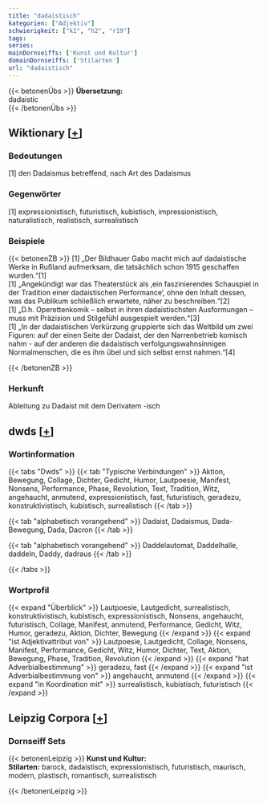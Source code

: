 ```yaml
---
title: "dadaistisch"
kategorien: ["Adjektiv"]
schwierigkeit: ["k1", "h2", "r19"]
tags:
series:
mainDornseiffs: ['Kunst und Kultur']
domainDornseiffs: ['Stilarten']
url: "dadaistisch"
---
```


{{< betonenÜbs >}}
**Übersetzung:**  
dadaistic  
{{< /betonenÜbs >}}

## Wiktionary [[+](https://de.wiktionary.org/wiki/dadaistisch)]

### Bedeutungen
[1] den Dadaismus betreffend, nach Art des Dadaismus  

### Gegenwörter
[1] expressionistisch, futuristisch, kubistisch, impressionistisch, naturalistisch, realistisch, surrealistisch  

### Beispiele
{{< betonenZB >}}
[1] „Der Bildhauer Gabo macht mich auf dadaistische Werke in Rußland aufmerksam, die tatsächlich schon 1915 geschaffen wurden.“[1]  
[1] „Angekündigt war das Theaterstück als ‚ein faszinierendes Schauspiel in der Tradition einer dadaistischen Performance‘, ohne den Inhalt dessen, was das Publikum schließlich erwartete, näher zu beschreiben.“[2]  
[1] „D.h. Operettenkomik – selbst in ihren dadaistischsten Ausformungen – muss mit Präzision und Stilgefühl ausgespielt werden.“[3]  
[1] „In der dadaistischen Verkürzung gruppierte sich das Weltbild um zwei Figuren: auf der einen Seite der Dadaist, der den Narrenbetrieb komisch nahm - auf der anderen die dadaistisch verfolgungswahnsinnigen Normalmenschen, die es ihm übel und sich selbst ernst nahmen.“[4]  

{{< /betonenZB >}}
### Herkunft
Ableitung zu Dadaist mit dem Derivatem -isch  



## dwds [[+](https://www.dwds.de/wb/dadaistisch)]

### Wortinformation
{{< tabs "Dwds" >}}
{{< tab "Typische Verbindungen" >}}
Aktion, Bewegung, Collage, Dichter, Gedicht, Humor, Lautpoesie, Manifest, Nonsens, Performance, Phase, Revolution, Text, Tradition, Witz, angehaucht, anmutend, expressionistisch, fast, futuristisch, geradezu, konstruktivistisch, kubistisch, surrealistisch
{{< /tab >}}

{{< tab "alphabetisch vorangehend" >}}
Dadaist, Dadaismus, Dada-Bewegung, Dada, Dacron
{{< /tab >}}

{{< tab "alphabetisch vorangehend" >}}
Daddelautomat, Daddelhalle, daddeln, Daddy, dadraus
{{< /tab >}}

{{< /tabs >}}

### Wortprofil
{{< expand "Überblick" >}} Lautpoesie, Lautgedicht, surrealistisch, konstruktivistisch, kubistisch, expressionistisch, Nonsens, angehaucht, futuristisch, Collage, Manifest, anmutend, Performance, Gedicht, Witz, Humor, geradezu, Aktion, Dichter, Bewegung {{< /expand >}}
{{< expand "ist Adjektivattribut von" >}} Lautpoesie, Lautgedicht, Collage, Nonsens, Manifest, Performance, Gedicht, Witz, Humor, Dichter, Text, Aktion, Bewegung, Phase, Tradition, Revolution {{< /expand >}}
{{< expand "hat Adverbialbestimmung" >}} geradezu, fast {{< /expand >}}
{{< expand "ist Adverbialbestimmung von" >}} angehaucht, anmutend {{< /expand >}}
{{< expand "in Koordination mit" >}} surrealistisch, kubistisch, futuristisch {{< /expand >}}

## Leipzig Corpora [[+](https://corpora.uni-leipzig.de/en/res?word=dadaistisch&corpusId=deu_newscrawl-public_2018)]

### Dornseiff Sets
{{< betonenLeipzig >}}
**Kunst und Kultur:**  
**Stilarten:** barock, dadaistisch, expressionistisch, futuristisch, maurisch, modern, plastisch, romantisch, surrealistisch  

{{< /betonenLeipzig >}}
